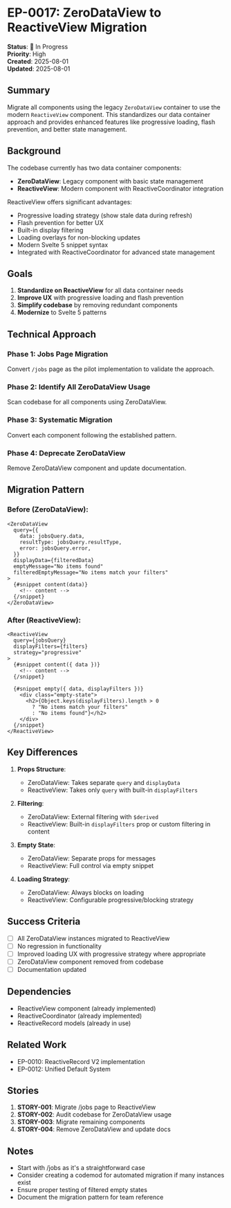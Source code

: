 # EP-0017: ZeroDataView to ReactiveView Migration

**Status**: 🚧 In Progress  
**Priority**: High  
**Created**: 2025-08-01  
**Updated**: 2025-08-01  

## Summary

Migrate all components using the legacy `ZeroDataView` container to use the modern `ReactiveView` component. This standardizes our data container approach and provides enhanced features like progressive loading, flash prevention, and better state management.

## Background

The codebase currently has two data container components:
- **ZeroDataView**: Legacy component with basic state management
- **ReactiveView**: Modern component with ReactiveCoordinator integration

ReactiveView offers significant advantages:
- Progressive loading strategy (show stale data during refresh)
- Flash prevention for better UX
- Built-in display filtering
- Loading overlays for non-blocking updates
- Modern Svelte 5 snippet syntax
- Integrated with ReactiveCoordinator for advanced state management

## Goals

1. **Standardize on ReactiveView** for all data container needs
2. **Improve UX** with progressive loading and flash prevention
3. **Simplify codebase** by removing redundant components
4. **Modernize** to Svelte 5 patterns

## Technical Approach

### Phase 1: Jobs Page Migration
Convert `/jobs` page as the pilot implementation to validate the approach.

### Phase 2: Identify All ZeroDataView Usage
Scan codebase for all components using ZeroDataView.

### Phase 3: Systematic Migration
Convert each component following the established pattern.

### Phase 4: Deprecate ZeroDataView
Remove ZeroDataView component and update documentation.

## Migration Pattern

### Before (ZeroDataView):
```svelte
<ZeroDataView
  query={{
    data: jobsQuery.data,
    resultType: jobsQuery.resultType,
    error: jobsQuery.error,
  }}
  displayData={filteredData}
  emptyMessage="No items found"
  filteredEmptyMessage="No items match your filters"
>
  {#snippet content(data)}
    <!-- content -->
  {/snippet}
</ZeroDataView>
```

### After (ReactiveView):
```svelte
<ReactiveView 
  query={jobsQuery}
  displayFilters={filters}
  strategy="progressive"
>
  {#snippet content({ data })}
    <!-- content -->
  {/snippet}
  
  {#snippet empty({ data, displayFilters })}
    <div class="empty-state">
      <h2>{Object.keys(displayFilters).length > 0 
        ? "No items match your filters" 
        : "No items found"}</h2>
    </div>
  {/snippet}
</ReactiveView>
```

## Key Differences

1. **Props Structure**:
   - ZeroDataView: Takes separate `query` and `displayData`
   - ReactiveView: Takes only `query` with built-in `displayFilters`

2. **Filtering**:
   - ZeroDataView: External filtering with `$derived`
   - ReactiveView: Built-in `displayFilters` prop or custom filtering in content

3. **Empty State**:
   - ZeroDataView: Separate props for messages
   - ReactiveView: Full control via empty snippet

4. **Loading Strategy**:
   - ZeroDataView: Always blocks on loading
   - ReactiveView: Configurable progressive/blocking strategy

## Success Criteria

- [ ] All ZeroDataView instances migrated to ReactiveView
- [ ] No regression in functionality
- [ ] Improved loading UX with progressive strategy where appropriate
- [ ] ZeroDataView component removed from codebase
- [ ] Documentation updated

## Dependencies

- ReactiveView component (already implemented)
- ReactiveCoordinator (already implemented)
- ReactiveRecord models (already in use)

## Related Work

- EP-0010: ReactiveRecord V2 implementation
- EP-0012: Unified Default System

## Stories

1. **STORY-001**: Migrate /jobs page to ReactiveView
2. **STORY-002**: Audit codebase for ZeroDataView usage
3. **STORY-003**: Migrate remaining components
4. **STORY-004**: Remove ZeroDataView and update docs

## Notes

- Start with /jobs as it's a straightforward case
- Consider creating a codemod for automated migration if many instances exist
- Ensure proper testing of filtered empty states
- Document the migration pattern for team reference